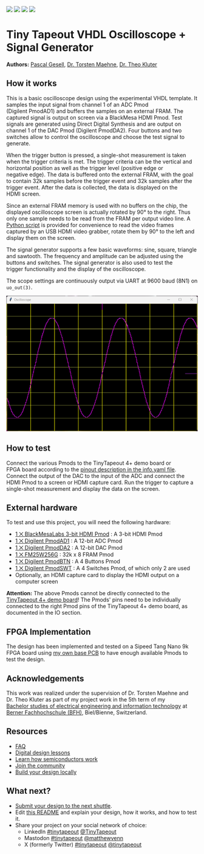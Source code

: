![](../../workflows/gds/badge.svg) ![](../../workflows/docs/badge.svg) ![](../../workflows/test/badge.svg) ![](../../workflows/fpga/badge.svg)

# Tiny Tapeout VHDL Oscilloscope + Signal Generator

**Authors:** [Pascal Gesell](https://github.com/gfcwfzkm), [Dr. Torsten Maehne](https://www.bfh.ch/en/torsten-maehne), [Dr. Theo Kluter](https://www.bfh.ch/en/theo-kluter)


## How it works

This is a basic oscilloscope design using the experimental VHDL template. It samples the input signal from channel 1 of an ADC Pmod (Digilent PmodAD1) and buffers the samples on an external FRAM. The captured signal is output on screen via a BlackMesa HDMI Pmod. Test signals are generated using Direct Digital Synthesis and are output on channel 1 of the DAC Pmod (Digilent PmodDA2). Four buttons and two switches allow to control the oscilloscope and choose the test signal to generate.

When the trigger button is pressed, a single-shot measurement is taken when the trigger criteria is met. The trigger criteria can be the vertical and horizontal position as well as the trigger level (positive edge or negative edge). The data is buffered onto the external FRAM, with the goal to contain 32k samples before the trigger event and 32k samples after the trigger event. After the data is collected, the data is displayed on the HDMI screen.

Since an external FRAM memory is used with no buffers on the chip, the displayed oscilloscope screen is actually rotated by 90° to the right. Thus only one sample needs to be read from the FRAM per output video line. A [Python script](docs/show_scope.py) is provided for convenience to read the video frames captured by an USB HDMI video grabber, rotate them by 90° to the left and display them on the screen.

The signal generator supports a few basic waveforms: sine, square, triangle and sawtooth. The frequency and amplitude can be adjusted using the buttons and switches. The signal generator is also used to test the trigger functionality and the display of the oscilloscope.

The scope settings are continuously output via UART at 9600 baud (8N1) on `uo_out(3)`.

![Image of Scope](docs/scope_screen.png)

## How to test

Connect the various Pmods to the TinyTapeout 4+ demo board or FPGA board according to the [pinout description in the info.yaml file](info.yaml). Connect the output of the DAC to the input of the ADC and connect the HDMI Pmod to a screen or HDMI capture card. Run the trigger to capture a single-shot measurement and display the data on the screen.

## External hardware

To test and use this project, you will need the following hardware:

- [1 ⨉ BlackMesaLabs 3-bit HDMI Pmod](https://blackmesalabs.wordpress.com/2017/12/15/bml-hdmi-video-for-fpgas-over-pmod/) : A 3-bit HDMI Pmod
- [1 ⨉ Digilent PmodAD1](https://digilent.com/reference/pmod/pmodad1/start) : A 12-bit ADC Pmod
- [1 ⨉ Digilent PmodDA2](https://digilent.com/reference/pmod/pmodda2/start) : A 12-bit DAC Pmod
- [1 ⨉ FM25W256G](https://datasheet.octopart.com/FM25W256-G-Cypress-Semiconductor-datasheet-86779777.pdf) : 32k x 8 FRAM Pmod 
- [1 ⨉ Digilent PmodBTN](https://digilent.com/reference/pmod/pmodbtn/start) : A 4 Buttons Pmod
- [1 ⨉ Digilent PmodSWT](https://digilent.com/reference/pmod/pmodswt/start) : A 4 Switches Pmod, of which only 2 are used
- Optionally, an HDMI capture card to display the HDMI output on a computer screen

**Attention:** The above Pmods cannot be directly connected to the [TinyTapeout 4+ demo board](https://github.com/TinyTapeout/tt-demo-pcb)! The Pmods' pins need to be individually connected to the right Pmod pins of the TinyTapeout 4+ demo board, as documented in the IO section.

 ## FPGA Implementation

 The design has been implemented and tested on a Sipeed Tang Nano 9k FPGA board using [my own base PCB](https://github.com/gfcwfzkm/t9k-baseboard) to have enough available Pmods to test the design.

 ## Acknowledgements

This work was realized under the supervision of Dr. Torsten Maehne and Dr. Theo Kluter as part of my project work in the 5th term of my [Bachelor studies of electrical engineering and information technology](https://bfh.ch/electrical) at [Berner Fachhochschule (BFH)](https://www.bfh.ch/ti/en), Biel/Bienne, Switzerland.

## Resources

- [FAQ](https://tinytapeout.com/faq/)
- [Digital design lessons](https://tinytapeout.com/digital_design/)
- [Learn how semiconductors work](https://tinytapeout.com/siliwiz/)
- [Join the community](https://tinytapeout.com/discord)
- [Build your design locally](https://www.tinytapeout.com/guides/local-hardening/)

## What next?

- [Submit your design to the next shuttle](https://app.tinytapeout.com/).
- Edit [this README](README.md) and explain your design, how it works, and how to test it.
- Share your project on your social network of choice:
  - LinkedIn [#tinytapeout](https://www.linkedin.com/search/results/content/?keywords=%23tinytapeout) [@TinyTapeout](https://www.linkedin.com/company/100708654/)
  - Mastodon [#tinytapeout](https://chaos.social/tags/tinytapeout) [@matthewvenn](https://chaos.social/@matthewvenn)
  - X (formerly Twitter) [#tinytapeout](https://twitter.com/hashtag/tinytapeout) [@tinytapeout](https://twitter.com/tinytapeout)
